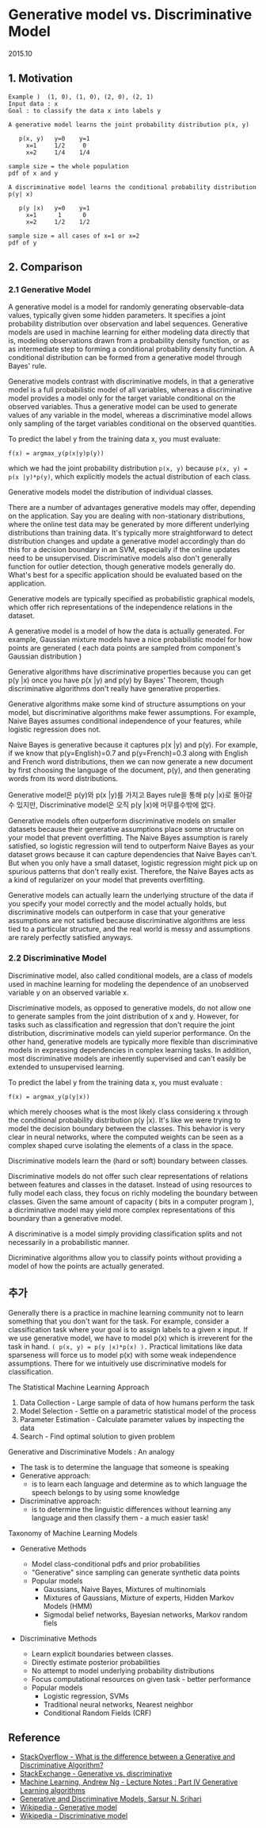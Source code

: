 # Generative model vs. Discriminative Model

2015.10

## 1. Motivation

```
Example )  (1, 0), (1, 0), (2, 0), (2, 1)
Input data : x
Goal : to classify the data x into labels y

A generative model learns the joint probability distribution p(x, y)

   p(x, y)   y=0    y=1
     x=1     1/2     0
     x=2     1/4    1/4

sample size = the whole population
pdf of x and y

A discriminative model learns the conditional probability distribution p(y| x)

   p(y |x)   y=0    y=1
     x=1      1      0
     x=2     1/2    1/2

sample size = all cases of x=1 or x=2
pdf of y
```

## 2. Comparison

### 2.1 Generative Model

A generative model is a model for randomly generating observable-data values, typically given some hidden parameters. It specifies a joint probability distribution over observation and label sequences. Generative models are used in machine learning for either modeling data directly that is, modeling observations drawn from a probability density function, or as as intermediate step to forming a conditional probability density function. A conditional distribution can be formed from a generative model through Bayes' rule.

Generative models contrast with discriminative models, in that a generative model is a full probabilistic model of all variables, whereas a discriminative model provides a model only for the target variable conditional on the observed variables. Thus a generative model can be used to generate values of any variable in the model, whereas a discriminative model allows only sampling of the target variables conditional on the observed quantities.

To predict the label y from the training data x, you must evaluate:

`f(x) = argmax_y(p(x|y)p(y))`

which we had the joint probability distribution `p(x, y)` because `p(x, y) = p(x |y)*p(y)`, which explicitly models the actual distribution of each class.

Generative models model the distribution of individual classes.

There are a number of advantages generative models may offer, depending on the application. Say you are dealing with non-stationary distributions, where the online test data may be generated by more different underlying distributions than training data. It's typically more straightforward to detect distribution changes and update a generative model accordingly than do this for a decision boundary in an SVM, especially if the online updates need to be unsupervised. Discriminative models also don't generally function for outlier detection, though generative models generally do. What's best for a specific application should be evaluated based on the application.

Generative models are typically specified as probabilistic graphical models, which offer rich representations of the independence relations in the dataset.

A generative model is a model of how the data is actually generated. For example, Gaussian mixture models have a nice probabilistic model for how points are generated ( each data points are sampled from component's Gaussian distribution )

Generative algorithms have discriminative properties because you can get p(y |x) once you have p(x |y) and p(y) by Bayes' Theorem, though discriminative algorithms don't really have generative properties.

Generative algorithms make some kind of structure assumptions on your model, but discriminative algorithms make fewer assumptions. For example, Naive Bayes assumes conditional independence of your features, while logistic regression does not.

Naive Bayes is generative because it captures p(x |y) and p(y). For example, if we know that p(y=English)=0.7 and p(y=French)=0.3 along with English and French word distributions, then we can now generate a new document by first choosing the language of the document, p(y), and then generating words from its word distributions.

Generative model은 p(y)와 p(x |y)를 가지고 Bayes rule을 통해 p(y |x)로 돌아갈 수 있지만, Discriminative model은 오직 p(y |x)에 머무를수밖에 없다.

Generative models often outperform discriminative models on smaller datasets because their generative assumptions place some structure on your model that prevent overfitting. The Naive Bayes assumption is rarely satisfied, so logistic regression will tend to outperform Naive Bayes as your dataset grows because it can capture dependencies that Naive Bayes can't. But when you only have a small dataset, logistic regression might pick up on spurious patterns that don't really exist. Therefore, the Naive Bayes acts as a kind of regularizer on your model that prevents overfitting.

Generative models can actually learn the underlying structure of the data if you specify your model correctly and the model actually holds, but discriminative models can outperform in case that your generative assumptions are not satisfied because discriminative algorithms are less tied to a particular structure, and the real world is messy and assumptions are rarely perfectly satisfied anyways.


### 2.2 Discriminative Model

Discriminative model, also called conditional models, are a class of models used in machine learning for modeling the dependence of an unobserved variable y on an observed variable x.

Discriminative models, as opposed to generative models, do not allow one to generate samples from the joint distribution of x and y. However, for tasks such as classification and regression that don't require the joint distribution, discriminative models can yield superior performance. On the other hand, generative models are typically more flexible than discriminative models in expressing dependencies in complex learning tasks. In addition, most discriminative models are inherently supervised and can't easily be extended to unsupervised learning.

To predict the label y from the training data x, you must evaluate :

`f(x) = argmax_y(p(y|x))`

which merely chooses what is the most likely class considering x through the conditional probability distribution p(y |x). It's like we were trying to model the decision boundary between the classes. This behavior is very clear in neural networks, where the computed weights can be seen as a complex shaped curve isolating the elements of a class in the space.

Discriminative models learn the (hard or soft) boundary between classes.

Discriminative models do not offer such clear representations of relations between features and classes in the dataset. Instead of using resources to fully model each class, they focus on richly modeling the boundary between classes. Given the same amount of capacity ( bits in a computer program ), a dicriminative model may yield more complex representations of this boundary than a generative model.

A discriminative is a model simply providing classification splits and not necessarily in a probabilistic manner.

Dicriminative algorithms allow you to classify points without providing a model of how the points are actually generated.

## 추가

Generally there is a practice in machine learning community not to learn something that you don't want for the task. For example, consider a classification task where your goal is to assign labels to a given x input. If we use generative model, we have to model p(x) which is irreverent for the task in hand. `( p(x, y) = p(y |x)*p(x) ).` Practical limitations like data sparseness will force us to model p(x) with some weak independence assumptions. There for we intuitively use discriminative models for classification.

The Statistical Machine Learning Approach

1. Data Collection - Large sample of data of how humans perform the task
2. Model Selection - Settle on a parametric statistical model of the process
3. Parameter Estimation - Calculate parameter values by inspecting the data
4. Search - Find optimal solution to given problem

Generative and Discriminative Models : An analogy
* The task is to determine the language that someone is speaking
* Generative approach:
   * is to learn each language and determine as to which language the speech belongs to by using some knowledge
* Discriminative approach:
   * is to determine the linguistic differences without learning any language and then classify them - a much easier task!

Taxonomy of Machine Learning Models

* Generative Methods
    - Model class-conditional pdfs and prior probabilities
    - "Generative" since sampling can generate synthetic data points
    - Popular models
        - Gaussians, Naive Bayes, Mixtures of multinomials
        - Mixtures of Gaussians, Mixture of experts, Hidden Markov Models (HMM)
        - Sigmodal belief networks, Bayesian networks, Markov random fiels

* Discriminative Methods
    - Learn explicit boundaries between classes.
    - Directly estimate posterior probabilities
    - No attempt to model underlying probability distributions
    - Focus computational resources on given task - better performance
    - Popular models
        - Logistic regression, SVMs
        - Traditional neural networks, Nearest neighbor
        - Conditional Random Fields (CRF)

## Reference

* [StackOverflow - What is the difference between a Generative and Discriminative Algorithm?](http://stackoverflow.com/questions/879432/what-is-the-difference-between-a-generative-and-discriminative-algorithm)
* [StackExchange - Generative vs. discriminative](http://stats.stackexchange.com/questions/12421/generative-vs-discriminative)
* [Machine Learning, Andrew Ng - Lecture Notes : Part IV Generative Learning algorithms](http://cs229.stanford.edu/notes/cs229-notes2.pdf)
* [Generative and Discriminative Models, Sarsur N. Srihari](http://www.cedar.buffalo.edu/~srihari/CSE574/Discriminative-Generative.pdf)
* [Wikipedia - Generative model](https://en.wikipedia.org/wiki/Generative_model)
* [Wikipedia - Discriminative model](https://en.wikipedia.org/wiki/Discriminative_model)